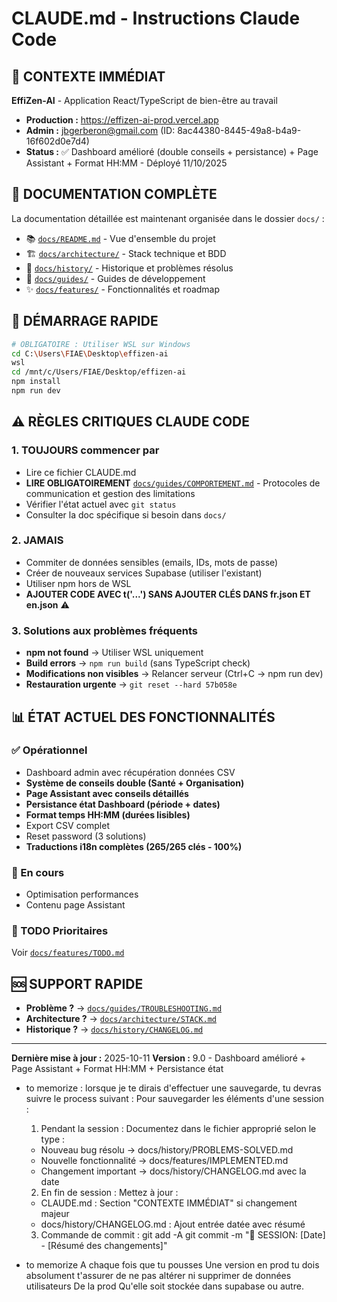 # CLAUDE.md - Instructions Claude Code

## 🎯 CONTEXTE IMMÉDIAT

**EffiZen-AI** - Application React/TypeScript de bien-être au travail
- **Production :** https://effizen-ai-prod.vercel.app
- **Admin :** jbgerberon@gmail.com (ID: 8ac44380-8445-49a8-b4a9-16f602d0e7d4)
- **Status :** ✅ Dashboard amélioré (double conseils + persistance) + Page Assistant + Format HH:MM - Déployé 11/10/2025

## 📁 DOCUMENTATION COMPLÈTE

La documentation détaillée est maintenant organisée dans le dossier `docs/` :

- 📚 [`docs/README.md`](docs/README.md) - Vue d'ensemble du projet
- 🏗️ [`docs/architecture/`](docs/architecture/) - Stack technique et BDD
- 📜 [`docs/history/`](docs/history/) - Historique et problèmes résolus
- 📖 [`docs/guides/`](docs/guides/) - Guides de développement
- ✨ [`docs/features/`](docs/features/) - Fonctionnalités et roadmap

## 🚀 DÉMARRAGE RAPIDE

```bash
# OBLIGATOIRE : Utiliser WSL sur Windows
cd C:\Users\FIAE\Desktop\effizen-ai
wsl
cd /mnt/c/Users/FIAE/Desktop/effizen-ai
npm install
npm run dev
```

## ⚠️ RÈGLES CRITIQUES CLAUDE CODE

### 1. TOUJOURS commencer par
- Lire ce fichier CLAUDE.md
- **LIRE OBLIGATOIREMENT** [`docs/guides/COMPORTEMENT.md`](docs/guides/COMPORTEMENT.md) - Protocoles de communication et gestion des limitations
- Vérifier l'état actuel avec `git status`
- Consulter la doc spécifique si besoin dans `docs/`

### 2. JAMAIS
- Commiter de données sensibles (emails, IDs, mots de passe)
- Créer de nouveaux services Supabase (utiliser l'existant)
- Utiliser npm hors de WSL
- **AJOUTER CODE AVEC t('...') SANS AJOUTER CLÉS DANS fr.json ET en.json** ⚠️

### 3. Solutions aux problèmes fréquents
- **npm not found** → Utiliser WSL uniquement
- **Build errors** → `npm run build` (sans TypeScript check)
- **Modifications non visibles** → Relancer serveur (Ctrl+C → npm run dev)
- **Restauration urgente** → `git reset --hard 57b058e`

## 📊 ÉTAT ACTUEL DES FONCTIONNALITÉS

### ✅ Opérationnel
- Dashboard admin avec récupération données CSV
- **Système de conseils double (Santé + Organisation)**
- **Page Assistant avec conseils détaillés**
- **Persistance état Dashboard (période + dates)**
- **Format temps HH:MM (durées lisibles)**
- Export CSV complet
- Reset password (3 solutions)
- **Traductions i18n complètes (265/265 clés - 100%)**

### 🔧 En cours
- Optimisation performances
- Contenu page Assistant

### 📝 TODO Prioritaires
Voir [`docs/features/TODO.md`](docs/features/TODO.md)

## 🆘 SUPPORT RAPIDE

- **Problème ?** → [`docs/guides/TROUBLESHOOTING.md`](docs/guides/TROUBLESHOOTING.md)
- **Architecture ?** → [`docs/architecture/STACK.md`](docs/architecture/STACK.md)
- **Historique ?** → [`docs/history/CHANGELOG.md`](docs/history/CHANGELOG.md)

---
**Dernière mise à jour :** 2025-10-11
**Version :** 9.0 - Dashboard amélioré + Page Assistant + Format HH:MM + Persistance état
- to memorize : lorsque je te dirais d'effectuer une sauvegarde, tu devras suivre le process suivant : Pour sauvegarder les éléments d'une session :

  1. Pendant la session : Documentez dans le fichier approprié selon le type :
    - Nouveau bug résolu → docs/history/PROBLEMS-SOLVED.md
    - Nouvelle fonctionnalité → docs/features/IMPLEMENTED.md
    - Changement important → docs/history/CHANGELOG.md avec la date
  2. En fin de session : Mettez à jour :
    - CLAUDE.md : Section "CONTEXTE IMMÉDIAT" si changement majeur
    - docs/history/CHANGELOG.md : Ajout entrée datée avec résumé
  3. Commande de commit :
  git add -A
  git commit -m "📝 SESSION: [Date] - [Résumé des changements]"
- to memorize A chaque fois que tu pousses Une version en prod tu dois absolument t'assurer de ne pas altérer ni supprimer de données utilisateurs De la prod Qu'elle soit stockée dans supabase ou autre.